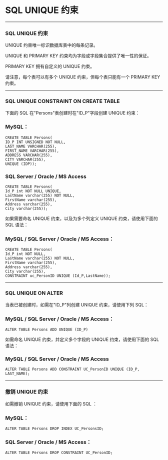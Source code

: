 # SQL UNIQUE 约束

---
### SQL UNIQUE 约束

UNIQUE 约束唯一标识数据库表中的每条记录。

UNIQUE 和 PRIMARY KEY 约束均为字段或字段集合提供了唯一性的保证。

PRIMARY KEY 拥有自定义的 UNIQUE 约束。

请注意，每个表可以有多个 UNIQUE 约束，但每个表只能有一个 PRIMARY KEY 约束。

---
### SQL UNIQUE CONSTRAINT ON CREATE TABLE

下面的 SQL 在"Persons"表创建时在"ID_P"字段创建 UNIQUE 约束：

### MySQL：

```
CREATE TABLE Persons(
ID_P INT UNSIGNED NOT NULL,
LAST_NAME VARCHAR(255),
FIRST_NAME VARCHAR(255),
ADDRESS VARCHAR(255),
CITY VARCHAR(255),
UNIQUE (IDP));
```

### SQL Server / Oracle / MS Access

```
CREATE TABLE Persons(
Id_P int NOT NULL UNIQUE,
LastName varchar(255) NOT NULL,
FirstName varchar(255),
Address varchar(255),
City varchar(255));
```

如果需要命名 UNIQUE 约束，以及为多个列定义 UNIQUE 约束，请使用下面的 SQL 语法：

### MySQL / SQL Server / Oracle / MS Access：

```
CREATE TABLE Persons(
Id_P int NOT NULL,
LastName varchar(255) NOT NULL,
FirstName varchar(255),
Address varchar(255),
City varchar(255),
CONSTRAINT uc_PersonID UNIQUE (Id_P,LastName));
```

---
### SQL UNIQUE ON ALTER

当表已被创建时，如需在"ID_P"列创建 UNIQUE 约束，请使用下列 SQL：

### MySQL / SQL Server / Oracle / MS Access：

```
ALTER TABLE Persons ADD UNIQUE (ID_P)
```

如需命名 UNIQUE 约束，并定义多个字段的 UNIQUE 约束，请使用下面的 SQL 语法：

### MySQL / SQL Server / Oracle / MS Access

```
ALTER TABLE Persons ADD CONSTRAINT UC_PersonID UNIQUE (ID_P, LAST_NAME);
```

---
### 撤销 UNIQUE 约束

如需撤销 UNIQUE 约束，请使用下面的 SQL ：

### MySQL：

```
ALTER TABLE Persons DROP INDEX UC_PersonsID;
```

### SQL Server / Oracle / MS Access：

```
ALTER TABLE Persons DROP CONSTRAINT UC_PersonID;
```
